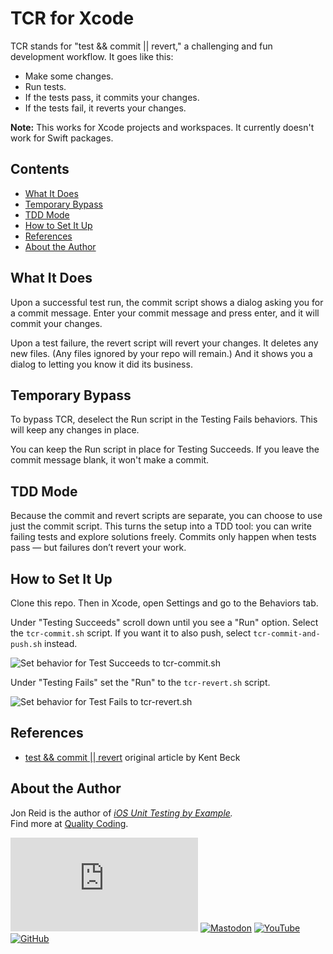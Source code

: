 # TCR for Xcode

TCR stands for "test && commit || revert," a challenging and fun development workflow. It goes like this:
- Make some changes.
- Run tests.
- If the tests pass, it commits your changes.
- If the tests fail, it reverts your changes.

**Note:** This works for Xcode projects and workspaces. It currently doesn't work for Swift packages.

<!-- toc -->
## Contents

  * [What It Does](#what-it-does)
  * [Temporary Bypass](#temporary-bypass)
  * [TDD Mode](#tdd-mode)
  * [How to Set It Up](#how-to-set-it-up)
  * [References](#references)
  * [About the Author](#about-the-author)<!-- endToc -->

## What It Does

Upon a successful test run, the commit script shows a dialog asking you for a commit message. Enter your commit message and press enter, and it will commit your changes.

Upon a test failure, the revert script will revert your changes. It deletes any new files. (Any files ignored by your repo will remain.) And it shows you a dialog to letting you know it did its business.

## Temporary Bypass

To bypass TCR, deselect the Run script in the Testing Fails behaviors. This will keep any changes in place.

You can keep the Run script in place for Testing Succeeds. If you leave the commit message blank, it won't make a commit.

## TDD Mode

Because the commit and revert scripts are separate, you can choose to use just the commit script.
This turns the setup into a TDD tool: you can write failing tests and explore solutions freely.
Commits only happen when tests pass — but failures don’t revert your work.

## How to Set It Up

Clone this repo. Then in Xcode, open Settings and go to the Behaviors tab.

Under "Testing Succeeds" scroll down until you see a "Run" option. Select the `tcr-commit.sh` script.
If you want it to also push, select `tcr-commit-and-push.sh` instead.

![Set behavior for Test Succeeds to tcr-commit.sh](images/succeeds.png)

Under "Testing Fails" set the "Run" to the `tcr-revert.sh` script.

![Set behavior for Test Fails to tcr-revert.sh](images/fails.png)

## References

- [test && commit || revert](https://medium.com/@kentbeck_7670/test-commit-revert-870bbd756864) original article by Kent Beck

## About the Author

Jon Reid is the author of _[iOS Unit Testing by Example](https://iosunittestingbyexample.com)._  
Find more at [Quality Coding](https://qualitycoding.org).

[![Bluesky](https://img.shields.io/bluesky/followers/qualitycoding.org)](https://bsky.app/profile/qualitycoding.org)
[![Mastodon](https://img.shields.io/mastodon/follow/109765011064804734?domain=https%3A%2F%2Fiosdev.space
)](https://iosdev.space/@qcoding)
[![YouTube](https://img.shields.io/youtube/channel/subscribers/UC69XtVGLRydpG7o1nkdQs8Q)](https://www.youtube.com/@QualityCoding)
[![GitHub](https://img.shields.io/github/stars/jonreid)](https://github.com/jonreid)
